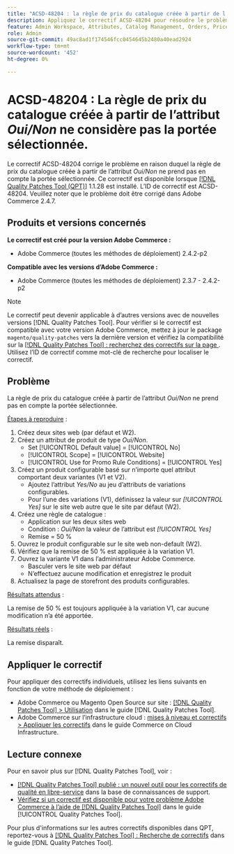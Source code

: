 ```yaml
---
title: "ACSD-48204 : la règle de prix du catalogue créée à partir de l’attribut *Oui/Non* ne considère pas la portée sélectionnée"
description: Appliquez le correctif ACSD-48204 pour résoudre le problème Adobe Commerce en raison duquel la règle de prix du catalogue créée à partir de l’attribut *Oui/Non* ne prend pas en compte la portée sélectionnée.
feature: Admin Workspace, Attributes, Catalog Management, Orders, Price Rules
role: Admin
source-git-commit: 49ac8ad1f174546fcc0454645b2480a40ead2924
workflow-type: tm+mt
source-wordcount: '452'
ht-degree: 0%

---
```


# ACSD-48204 : La règle de prix du catalogue créée à partir de l’attribut *Oui/Non* ne considère pas la portée sélectionnée.

Le correctif ACSD-48204 corrige le problème en raison duquel la règle de prix du catalogue créée à partir de l’attribut *Oui/Non* ne prend pas en compte la portée sélectionnée. Ce correctif est disponible lorsque [[!DNL Quality Patches Tool (QPT)]](https://experienceleague.adobe.com/en/docs/commerce-knowledge-base/kb/announcements/commerce-announcements/magento-quality-patches-released-new-tool-to-self-serve-quality-patches) 1.1.28 est installé. L’ID de correctif est ACSD-48204. Veuillez noter que le problème doit être corrigé dans Adobe Commerce 2.4.7.

## Produits et versions concernés

**Le correctif est créé pour la version Adobe Commerce :**

* Adobe Commerce (toutes les méthodes de déploiement) 2.4.2-p2

**Compatible avec les versions d’Adobe Commerce :**

* Adobe Commerce (toutes les méthodes de déploiement) 2.3.7 - 2.4.2-p2

>[!NOTE]
>
>Le correctif peut devenir applicable à d’autres versions avec de nouvelles versions [!DNL Quality Patches Tool]. Pour vérifier si le correctif est compatible avec votre version Adobe Commerce, mettez à jour le package `magento/quality-patches` vers la dernière version et vérifiez la compatibilité sur la [[!DNL Quality Patches Tool] : recherchez des correctifs sur la page ](https://experienceleague.adobe.com/tools/commerce-quality-patches/index.html). Utilisez l’ID de correctif comme mot-clé de recherche pour localiser le correctif.

## Problème

La règle de prix du catalogue créée à partir de l’attribut *Oui/Non* ne prend pas en compte la portée sélectionnée.

<u>Étapes à reproduire</u> :

1. Créez deux sites web (par défaut et W2).
1. Créez un attribut de produit de type *Oui/Non*.
   * Set [!UICONTROL Default value] = [!UICONTROL No]
   * [!UICONTROL Scope] = [!UICONTROL Website]
   * [!UICONTROL Use for Promo Rule Conditions] = [!UICONTROL Yes]
1. Créez un produit configurable basé sur n’importe quel attribut comportant deux variantes (V1 et V2).
   * Ajoutez l’attribut *Yes/No* au jeu d’attributs de variations configurables.
   * Pour l’une des variations (V1), définissez la valeur sur *[!UICONTROL Yes]* sur le site web autre que le site par défaut (W2).
1. Créez une règle de catalogue :
   * Application sur les deux sites web
   * Condition : *Oui/Non* la valeur de l’attribut est *[!UICONTROL Yes]*
   * Remise = 50 %
1. Ouvrez le produit configurable sur le site web non-default (W2).
1. Vérifiez que la remise de 50 % est appliquée à la variation V1.
1. Ouvrez la variante V1 dans l’administrateur Adobe Commerce.
   * Basculer vers le site web par défaut
   * N’effectuez aucune modification et enregistrez le produit
1. Actualisez la page de storefront des produits configurables.

<u>Résultats attendus</u> :

La remise de 50 % est toujours appliquée à la variation V1, car aucune modification n’a été apportée.

<u>Résultats réels</u> :

La remise disparaît.

## Appliquer le correctif

Pour appliquer des correctifs individuels, utilisez les liens suivants en fonction de votre méthode de déploiement :

* Adobe Commerce ou Magento Open Source sur site : [[!DNL Quality Patches Tool] > Utilisation](https://experienceleague.adobe.com/docs/commerce-operations/tools/quality-patches-tool/usage.html) dans le guide [!DNL Quality Patches Tool].
* Adobe Commerce sur l’infrastructure cloud : [mises à niveau et correctifs > Appliquer les correctifs](https://experienceleague.adobe.com/docs/commerce-cloud-service/user-guide/develop/upgrade/apply-patches.html) dans le guide Commerce on Cloud Infrastructure.

## Lecture connexe

Pour en savoir plus sur [!DNL Quality Patches Tool], voir :

* [[!DNL Quality Patches Tool] publié : un nouvel outil pour les correctifs de qualité en libre-service](https://experienceleague.adobe.com/en/docs/commerce-knowledge-base/kb/announcements/commerce-announcements/magento-quality-patches-released-new-tool-to-self-serve-quality-patches) dans la base de connaissances de support.
* [Vérifiez si un correctif est disponible pour votre problème Adobe Commerce à l’aide de  [!DNL Quality Patches Tool]](/help/tools/quality-patches-tool/patches-available-in-qpt/check-patch-for-magento-issue-with-magento-quality-patches.md) dans le guide [!UICONTROL Quality Patches Tool].


Pour plus d&#39;informations sur les autres correctifs disponibles dans QPT, reportez-vous à [[!DNL Quality Patches Tool] : Recherche de correctifs](https://experienceleague.adobe.com/tools/commerce-quality-patches/index.html) dans le guide [!DNL Quality Patches Tool].

